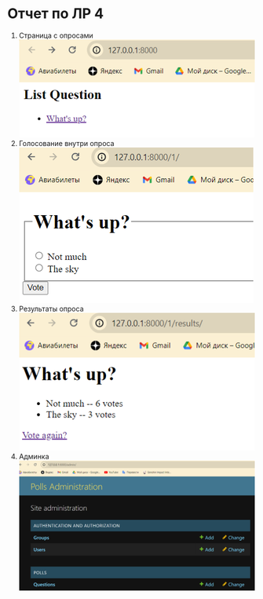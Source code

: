 # Отчет по ЛР 4
1. Страница с опросами  
![Картинка1](img/1-1.png)
2. Голосование внутри опроса    
![Картинка2](img/1-2.png)
3. Результаты опроса   
![Картинка3](img/1-3.png)
4. Админка  
![Картинка3](img/1-4.png)
